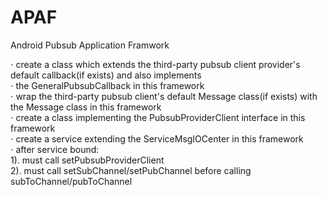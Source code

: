 # APAF
Android Pubsub Application Framwork

⋅ create a class which extends the third-party pubsub client provider's default callback(if exists) and also implements<br> 
⋅ the GeneralPubsubCallback in this framework<br>
⋅ wrap the third-party pubsub client's default Message class(if exists) with the Message class in this framework<br>
⋅ create a class implementing the PubsubProviderClient interface in this framework<br>
⋅ create a service extending the ServiceMsgIOCenter in this framework<br>
⋅ after service bound:<br>
  1). must call setPubsubProviderClient<br>
  2). must call setSubChannel/setPubChannel before calling subToChannel/pubToChannel<br>
